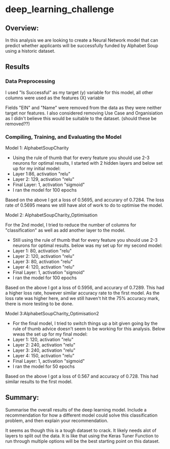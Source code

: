 # deep_learning_challenge

## Overview:

In this analysis we are looking to create a Neural Network model that can predict whether applicants will be successfully funded by Alphabet Soup using a historic dataset.


## Results

### Data Preprocessing

I used "Is Successful" as my target (y) variable for this model, all other columns were used as the features (X) variable

Fields "EIN" and "Name" were removed from the data as they were neither target nor features.
I also considered removing Use Case and Organisiation as I didn't believe this would be suitable to the dataset. (should these be removed??)

### Compiling, Training, and Evaluating the Model

Model 1: AlphabetSoupCharity
- Using the rule of thumb that for every feature you should use 2-3 neurons for optimal results, I started with 2 hidden layers and below set up for my initial model:
- Layer 1:86, activation "relu"
- Layer 2: 129, activation "relu"
- Final Layer: 1, activation "sigmoid"
- I ran the model for 100 epochs

Based on the above I got a loss of 0.5695, and accurary of 0.7284.  The loss rate of 0.5695 means we still have alot of work to do to optimise the model.

Model 2: AlphabetSoupCharity_Optimisation

For the 2nd model, I tried to reduce the number of columns for "classification" as well as add another layer to the model.
- Still using the rule of thumb that for every feature you should use 2-3 neurons for optimal results. below was my set up for my second model:
- Layer 1: 80, activation "relu"
- Layer 2: 120, activation "relu"
- Layer 3: 80, activation "relu"
- Layer 4: 120, activation "relu"
- Final Layer: 1, activation "sigmoid"
- I ran the model for 100 epochs

Based on the above I got a loss of 0.5956, and accurary of 0.7289.  This had a higher loss rate, however similar accuracy rate to the first model.  As the loss rate was higher here, and we still haven't hit the 75% accuracy mark, there is more testing to be done.

Model 3:AlphabetSoupCharity_Optimisation2
- For the final model, I tried to switch things up a bit given going by the rule of thumb advice doesn't seem to be working for this analysis.  Below wwas the set up for my final model:
- Layer 1: 120, activation "relu"
- Layer 2: 240, activation "relu"
- Layer 3: 240, activation "relu"
- Layer 4: 150, activation "relu"
- Final Layer: 1, activation "sigmoid"
- I ran the model for 50 epochs

Based on the above I got a loss of 0.567 and accuracy of 0.728.  This had similar results to the first model.

## Summary: 

Summarise the overall results of the deep learning model. Include a recommendation for how a different model could solve this classification problem, and then explain your recommendation.

It seems as though this is a tough dataset to crack. It likely needs alot of layers to split out the data.  It is like that using the Keras Tuner Function to run through multiple options will be the best starting point on this dataset.


